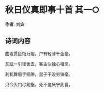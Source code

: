# 秋日仪真即事十首  其一○

**作者**: 刘弇

## 诗词内容

曲堤贯鱼衔万艘，户有轻薄千金豪。

瓦瓯一引径舍去，客主似独心相高。

利机舞眉手摇阱，鼠子干没穷铢毫。

只今大门尽谿壑，死不盈厌宁此曹。

